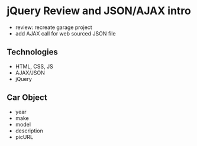 jQuery Review and JSON/AJAX intro
=================================

* review: recreate garage project
* add AJAX call for web sourced JSON file

Technologies
------------
* HTML, CSS, JS
* AJAX/JSON
* jQuery

Car Object
----------
* year
* make
* model
* description
* picURL
